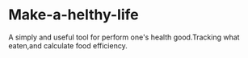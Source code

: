 # Make-a-helthy-life
A simply and useful tool for perform one's health good.Tracking what eaten,and calculate food efficiency.
